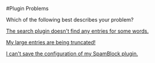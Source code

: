 #Plugin Problems

Which of the following best describes your problem?

[The search plugin doesn't find any entries for some words.](http://www.s9y.org/166.html)

[My large entries are being truncated!](http://www.s9y.org/170.html)

[I can't save the configuration of my SpamBlock plugin.](http://www.s9y.org/164.html)

